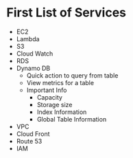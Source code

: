 # First List of Services
* EC2
* Lambda
* S3
* Cloud Watch
* RDS
* Dynamo DB
    * Quick action to query from table
    * View metrics for a table
    * Important Info
        * Capacity
        * Storage size
        * Index Information
        * Global Table Information
* VPC
* Cloud Front
* Route 53
* IAM

